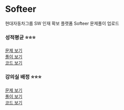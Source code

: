 # Softeer
현대자동차그룹 SW 인재 확보 플랫폼 Softeer 문제풀이 업로드

### 성적평균 ⭐⭐⭐
[문제 보기](https://softeer.ai/practice/info.do?idx=1&eid=389) <br/>
[풀이 보기](https://github.com/chaaaany/Softeer/blob/f03830f411fe54de48c911cfb7d40759f38ebda2/solution/%EC%84%B1%EC%A0%81%ED%8F%89%EA%B7%A0.md) <br/>
[코드 보기](https://github.com/chaaaany/Softeer/blob/f03830f411fe54de48c911cfb7d40759f38ebda2/answer/%EC%84%B1%EC%A0%81%ED%8F%89%EA%B7%A0.py)

### 강의실 배정 ⭐⭐⭐
[문제 보기](https://softeer.ai/practice/info.do?idx=1&eid=392) <br/>
[풀이 보기](https://github.com/chaaaany/Softeer/blob/f03830f411fe54de48c911cfb7d40759f38ebda2/solution/%EA%B0%95%EC%9D%98%EC%8B%A4%EB%B0%B0%EC%A0%95.md) <br/>
[코드 보기](https://github.com/chaaaany/Softeer/blob/f03830f411fe54de48c911cfb7d40759f38ebda2/answer/%EA%B0%95%EC%9D%98%EC%8B%A4%EB%B0%B0%EC%A0%95.py)
